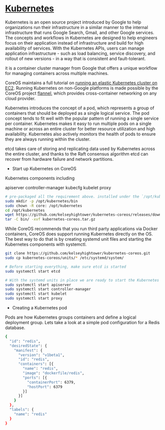 # [Kubernetes](http://kubernetes.io/)

Kubernetes is an open source project introduced by Google to help organizations run their infrastructure in a similar manner to the internal infrastructure that runs Google Search, Gmail, and other Google services. The concepts and workflows in Kubernetes are designed to help engineers focus on their application instead of infrastructure and build for high availability of services. With the Kubernetes APIs, users can manage application infrastructure - such as load balancing, service discovery, and rollout of new versions - in a way that is consistent and fault-tolerant.

it is a container cluster manager from Google that offers a unique workflow for managing containers across multiple machines.

CoreOS maintains a full tutorial on [running an elastic Kubernetes cluster on EC2](https://github.com/GoogleCloudPlatform/kubernetes/blob/master/docs/getting-started-guides/aws.md). Running Kubernetes on non-Google platforms is made possible by the CoreOS project [flannel](https://github.com/coreos/flannel), which provides cross-container networking on any cloud provider.

Kubernetes introduces the concept of a pod, which represents a group of containers that should be deployed as a single logical service. The pod concept tends to fit well with the popular pattern of running a single service per container. Kubernetes makes it easy to run multiple pods on a single machine or across an entire cluster for better resource utilization and high availability. Kubernetes also actively monitors the health of pods to ensure they are always running within the cluster.

etcd takes care of storing and replicating data used by Kubernetes across the entire cluster, and thanks to the Raft consensus algorithm etcd can recover from hardware failure and network partitions.

- Start up Kubernetes on CoreOS

Kubernetes components including

apiserver
controller-manager
kubecfg
kubelet
proxy

```bash
# pre-packaged all the requirement above. installed under the `/opt/kubernetes/bin`
sudo mkdir -p /opt/kubernetes/bin
sudo chown -R core: /opt/kubernetes
cd /opt/kubernetes
wget https://github.com/kelseyhightower/kubernetes-coreos/releases/download/v0.0.1/kubernetes-coreos.tar.gz
tar -C bin/ -xvf kubernetes-coreos.tar.gz
```

While CoreOS recommends that you run third party applications via Docker containers, CoreOS does support running Kubernetes directly on the OS. The best way to do that is by creating systemd unit files and starting the Kubernetes components with systemctl.

```bash
git clone https://github.com/kelseyhightower/kubernetes-coreos.git
sudo cp kubernetes-coreos/units/* /etc/systemd/system/

# Before starting everything, make sure etcd is started
sudo systemctl start etcd

# With the systemd units in place we are ready to start the Kubernetes services
sudo systemctl start apiserver
sudo systemctl start controller-manager
sudo systemctl start kubelet
sudo systemctl start proxy
```

- Creating a Kubernetes pod

Pods are how Kubernetes groups containers and define a logical deployment group. Lets take a look at a simple pod configuration for a Redis database.

```bash
{
  "id": "redis",
  "desiredState": {
    "manifest": {
      "version": "v1beta1",
      "id": "redis",
      "containers": [{
        "name": "redis",
        "image": "dockerfile/redis",
        "ports": [{
          "containerPort": 6379,
          "hostPort": 6379
        }]
      }]
    }
  },
  "labels": {
    "name": "redis"
  }
}
```
